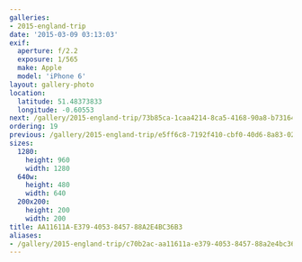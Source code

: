 ```yaml
---
galleries:
- 2015-england-trip
date: '2015-03-09 03:13:03'
exif:
  aperture: f/2.2
  exposure: 1/565
  make: Apple
  model: 'iPhone 6'
layout: gallery-photo
location:
  latitude: 51.48373833
  longitude: -0.60553
next: /gallery/2015-england-trip/73b85ca-1caa4214-8ca5-4168-90a8-b731645d1503
ordering: 19
previous: /gallery/2015-england-trip/e5ff6c8-7192f410-cbf0-40d6-8a83-0257b256dfdd
sizes:
  1280:
    height: 960
    width: 1280
  640w:
    height: 480
    width: 640
  200x200:
    height: 200
    width: 200
title: AA11611A-E379-4053-8457-88A2E4BC36B3
aliases:
- /gallery/2015-england-trip/c70b2ac-aa11611a-e379-4053-8457-88a2e4bc36b3.html
---
```

